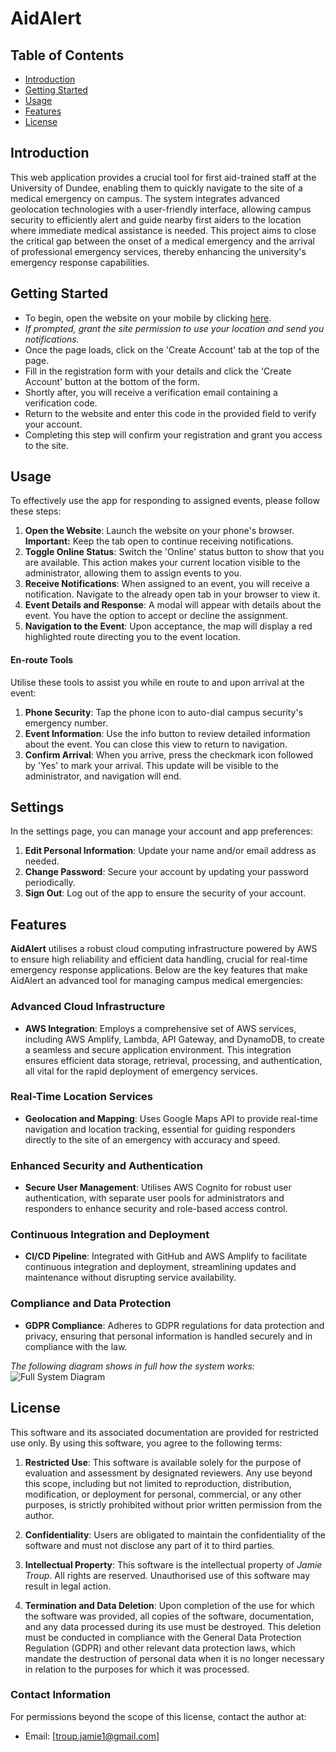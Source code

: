 # AidAlert 

## Table of Contents
- [Introduction](#introduction)
- [Getting Started](#getting-started)
- [Usage](#usage)
- [Features](#features)
- [License](#license)


## Introduction
This web application provides a crucial tool for first aid-trained staff at the University of Dundee, enabling them to quickly navigate to the site of a medical emergency on campus. The system integrates advanced geolocation technologies with a user-friendly interface, allowing campus security to efficiently alert and guide nearby first aiders to the location where immediate medical assistance is needed. This project aims to close the critical gap between the onset of a medical emergency and the arrival of professional emergency services, thereby enhancing the university's emergency response capabilities.


## Getting Started
- To begin, open the website on your mobile by clicking [here](https://main.d3anuorol9x6l2.amplifyapp.com/).
- *If prompted, grant the site permission to use your location and send you notifications.*
- Once the page loads, click on the 'Create Account' tab at the top of the page.
- Fill in the registration form with your details and click the 'Create Account' button at the bottom of the form.
- Shortly after, you will receive a verification email containing a verification code.
- Return to the website and enter this code in the provided field to verify your account.
- Completing this step will confirm your registration and grant you access to the site.

## Usage
To effectively use the app for responding to assigned events, please follow these steps:

1. **Open the Website**: Launch the website on your phone's browser. **Important:** Keep the tab open to continue receiving notifications.
2. **Toggle Online Status**: Switch the 'Online' status button to show that you are available. This action makes your current location visible to the administrator, allowing them to assign events to you.
3. **Receive Notifications**: When assigned to an event, you will receive a notification. Navigate to the already open tab in your browser to view it.
4. **Event Details and Response**: A modal will appear with details about the event. You have the option to accept or decline the assignment.
5. **Navigation to the Event**: Upon acceptance, the map will display a red highlighted route directing you to the event location.


#### En-route Tools
Utilise these tools to assist you while en route to and upon arrival at the event:

1. **Phone Security**: Tap the phone icon to auto-dial campus security's emergency number.
2. **Event Information**: Use the info button to review detailed information about the event. You can close this view to return to navigation.
3. **Confirm Arrival**: When you arrive, press the checkmark icon followed by 'Yes' to mark your arrival. This update will be visible to the administrator, and navigation will end.

## Settings
In the settings page, you can manage your account and app preferences:

1. **Edit Personal Information**: Update your name and/or email address as needed.
2. **Change Password**: Secure your account by updating your password periodically.
3. **Sign Out**: Log out of the app to ensure the security of your account.


## Features
**AidAlert** utilises a robust cloud computing infrastructure powered by AWS to ensure high reliability and efficient data handling, crucial for real-time emergency response applications. Below are the key features that make AidAlert an advanced tool for managing campus medical emergencies:

### Advanced Cloud Infrastructure
- **AWS Integration**: Employs a comprehensive set of AWS services, including AWS Amplify, Lambda, API Gateway, and DynamoDB, to create a seamless and secure application environment. This integration ensures efficient data storage, retrieval, processing, and authentication, all vital for the rapid deployment of emergency services.

### Real-Time Location Services
- **Geolocation and Mapping**: Uses Google Maps API to provide real-time navigation and location tracking, essential for guiding responders directly to the site of an emergency with accuracy and speed.

### Enhanced Security and Authentication
- **Secure User Management**: Utilises AWS Cognito for robust user authentication, with separate user pools for administrators and responders to enhance security and role-based access control.

### Continuous Integration and Deployment
- **CI/CD Pipeline**: Integrated with GitHub and AWS Amplify to facilitate continuous integration and deployment, streamlining updates and maintenance without disrupting service availability.

### Compliance and Data Protection
- **GDPR Compliance**: Adheres to GDPR regulations for data protection and privacy, ensuring that personal information is handled securely and in compliance with the law.

*The following diagram shows in full how the system works:*
![Full System Diagram](https://github.com/JamieTroup/AidAlert/assets/50211191/dc2add13-0be9-4c8f-8ddf-f02cd1dba9d2)


## License

This software and its associated documentation are provided for restricted use only. By using this software, you agree to the following terms:

1. **Restricted Use**: This software is available solely for the purpose of evaluation and assessment by designated reviewers. Any use beyond this scope, including but not limited to reproduction, distribution, modification, or deployment for personal, commercial, or any other purposes, is strictly prohibited without prior written permission from the author.

2. **Confidentiality**: Users are obligated to maintain the confidentiality of the software and must not disclose any part of it to third parties.

3. **Intellectual Property**: This software is the intellectual property of *Jamie Troup*. All rights are reserved. Unauthorised use of this software may result in legal action.

4. **Termination and Data Deletion**: Upon completion of the use for which the software was provided, all copies of the software, documentation, and any data processed during its use must be destroyed. This deletion must be conducted in compliance with the General Data Protection Regulation (GDPR) and other relevant data protection laws, which mandate the destruction of personal data when it is no longer necessary in relation to the purposes for which it was processed.

### Contact Information
For permissions beyond the scope of this license, contact the author at:
- Email: [troup.jamie1@gmail.com]
